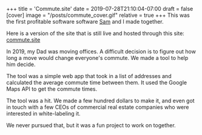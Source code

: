 +++
title = 'Commute.site'
date = 2019-07-28T21:10:04-07:00
draft = false
[cover]
    image = "/posts/commute_cover.gif"
    relative = true
+++
This was the first profitable software software [Sam](https://github.com/sammcdo) and I made together. 

Here is a version of the site that is still live and hosted through this site: [commute.site](/commute/about.html) 

In 2019, my Dad was moving offices. A difficult decision is to figure out how long a move would change everyone's commute. We made a tool to help him decide.

The tool was a simple web app that took in a list of addresses and calculated the average commute time between them. It used the Google Maps API to get the commute times.

The tool was a hit. We made a few hundred dollars to make it, and even got in touch with a few CEOs of commercial real estate companies who were interested in white-labeling it.

We never pursued that, but it was a fun project to work on together. 